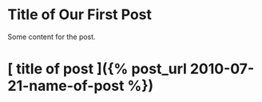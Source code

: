 # Title of Our First Post

Some content for the post.
# [ title of post ]({% post_url 2010-07-21-name-of-post %})

